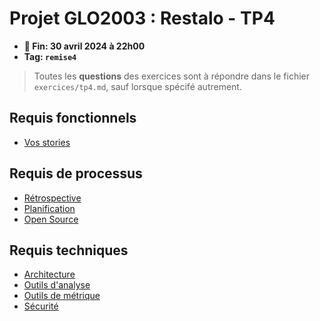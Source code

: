 # Projet GLO2003 : Restalo - TP4

- **📅 Fin: 30 avril 2024 à 22h00**
- **Tag: `remise4`**

> Toutes les **questions** des exercices sont à répondre dans le fichier `exercices/tp4.md`, sauf lorsque spécifé autrement.

## Requis fonctionnels

- [Vos stories](./features/story.md)

## Requis de processus

- [Rétrospective](./process/retro.md)
- [Planification](./process/planif.md)
- [Open Source](./process/opensource.md)

## Requis techniques

- [Architecture](./code/architecture.md)
- [Outils d'analyse](./code/analyse.md)
- [Outils de métrique](./code/metriques.md)
- [Sécurité](./code/securite.md)

